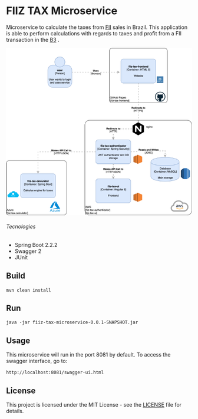 # FIIZ TAX Microservice

Microservice to calculate the taxes from [FII](http://www.b3.com.br/en_us/products-and-services/trading/equities/real-estate-investment-funds-fii.htm) sales in Brazil. 
This application is able to perform calculations with regards to taxes and 
profit from a FII transaction in the [B3](http://www.b3.com.br/en_us/)
.

![](img/auth.png)

###### Tecnologies
* Spring Boot 2.2.2
* Swagger 2
* JUnit 

## Build
```
mvn clean install
```

## Run
```
java -jar fiiz-tax-microservice-0.0.1-SNAPSHOT.jar
```
## Usage

This microservice will run in the port 8081 by default.
To access the swagger interface, go to:
```
http://localhost:8081/swagger-ui.html
```
## License
This project is licensed under the
MIT License - see the [LICENSE](LICENSE) file for details.

